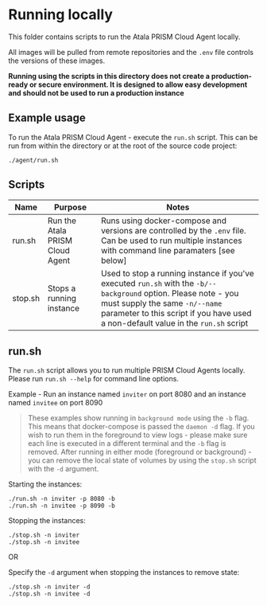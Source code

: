 # Running locally

This folder contains scripts to run the Atala PRISM Cloud Agent locally.

All images will be pulled from remote repositories and the `.env` file controls the versions of these images.

**Running using the scripts in this directory does not create a production-ready or secure environment. It is designed to allow easy development and should not be used to run a production instance**

## Example usage

To run the Atala PRISM Cloud Agent - execute the `run.sh` script. This can be run from within the directory or at the root of the source code project:

`./agent/run.sh`

## Scripts

| Name   | Purpose                              | Notes                                                                    |
| ------ | ------------------------------------ | ------------------------------------------------------------------------ |
| run.sh | Run the Atala PRISM Cloud Agent | Runs using docker-compose and versions are controlled by the `.env` file. Can be used to run multiple instances with command line paramaters [see below] |
| stop.sh  | Stops a running instance                                                                             | Used to stop a running instance if you've executed `run.sh` with the `-b/--background` option. Please note - you must supply the same `-n/--name` parameter to this script if you have used a non-default value in the `run.sh` script |

## run.sh

The `run.sh` script allows you to run multiple PRISM Cloud Agents locally. Please run `run.sh --help` for command line options.

Example - Run an instance named `inviter` on port 8080 and an instance named `invitee` on port 8090

> These examples show running in `background mode` using the `-b` flag. This means that docker-compose is passed the `daemon -d` flag.
> If you wish to run them in the foreground to view logs - please make sure each line is executed in a different terminal and the `-b` flag is removed.
> After running in either mode (foreground or background) - you can remove the local state of volumes by using the `stop.sh` script with the `-d` argument.

Starting the instances:

```
./run.sh -n inviter -p 8080 -b
./run.sh -n invitee -p 8090 -b
```

Stopping the instances:

```
./stop.sh -n inviter
./stop.sh -n invitee
```

OR

Specify the `-d` argument when stopping the instances to remove state:

```
./stop.sh -n inviter -d
./stop.sh -n invitee -d
```